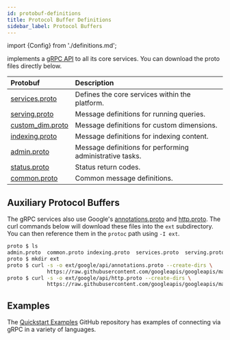 ```yaml
---
id: protobuf-definitions
title: Protocol Buffer Definitions
sidebar_label: Protocol Buffers
---
```


import {Config} from './definitions.md';

<Config v="names.product"/> implements a <a href="https://grpc.io/">gRPC API</a> to all its core
services. You can download the proto files directly below.

| Protobuf | Description |
| :--- | :--- |
| [services.proto](https://github.com/vectara/protos/blob/main/services.proto) | Defines the core services within the platform. |
| [serving.proto](https://github.com/vectara/protos/blob/main/serving.proto) | Message definitions for running queries. |
| [custom_dim.proto](https://github.com/vectara/protos/blob/main/custom_dim.proto) | Message definitions for custom dimensions. |
| [indexing.proto](https://github.com/vectara/protos/blob/main/indexing.proto) | Message definitions for indexing content. |
| [admin.proto](https://github.com/vectara/protos/blob/main/admin.proto) | Message definitions for performing administrative tasks. |
| [status.proto](https://github.com/vectara/protos/blob/main/status.proto) | Status return codes. |
| [common.proto](https://github.com/vectara/protos/blob/main/common.proto) | Common message definitions. |

## Auxiliary Protocol Buffers

The gRPC services also use Google's
[annotations.proto](https://github.com/googleapis/googleapis/blob/master/google/api/annotations.proto)
and [http.proto](https://github.com/googleapis/googleapis/blob/master/google/api/http.proto).
The curl commands below will download these files into the `ext` subdirectory.
You can then reference them in the `protoc` path using `-I ext`.

```bash
proto $ ls
admin.proto  common.proto indexing.proto  services.proto  serving.proto  status.proto
proto $ mkdir ext
proto $ curl -s -o ext/google/api/annotations.proto --create-dirs \
             https://raw.githubusercontent.com/googleapis/googleapis/master/google/api/annotations.proto
proto $ curl -s -o ext/google/api/http.proto --create-dirs \
             https://raw.githubusercontent.com/googleapis/googleapis/master/google/api/http.proto
```

## Examples

The [Quickstart Examples](https://github.com/vectara/getting-started) GitHub
repository has examples of connecting via gRPC in a variety of languages.
